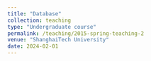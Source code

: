 ```yaml
---
title: "Database"
collection: teaching
type: "Undergraduate course"
permalink: /teaching/2015-spring-teaching-2
venue: "ShanghaiTech University"
date: 2024-02-01
---
```



